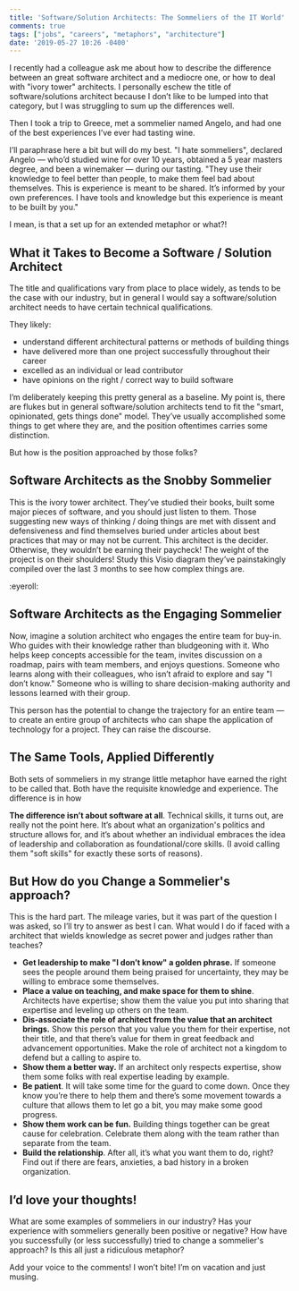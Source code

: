 ```yaml
---
title: 'Software/Solution Architects: The Sommeliers of the IT World'
comments: true
tags: ["jobs", "careers", "metaphors", "architecture"]
date: '2019-05-27 10:26 -0400'
---
```


I recently had a colleague ask me about how to describe the difference between an great software architect and a mediocre one, or how to deal with "ivory tower" architects. I personally eschew the title of software/solutions architect because I don’t like to be lumped into that category, but I was struggling to sum up the differences well. 

Then I took a trip to Greece, met a sommelier named Angelo, and had one of the best experiences I’ve ever had tasting wine.

I’ll paraphrase here a bit but will do my best. "I hate sommeliers", declared Angelo — who’d studied wine for over 10 years, obtained a 5 year masters degree, and been a winemaker — during our tasting. "They use their knowledge to feel better than people, to make them feel bad about themselves. This is experience is meant to be shared. It’s informed by your own preferences. I have tools and knowledge but this experience is meant to be built by you."

I mean, is that a set up for an extended metaphor or what?!

## What it Takes to Become a Software / Solution Architect

The title and qualifications vary from place to place widely, as tends to be the case with our industry, but in general I would say a software/solution architect needs to have certain technical qualifications.

They likely:

* understand different architectural patterns or methods of building things
* have delivered more than one project successfully throughout their career
* excelled as an individual or lead contributor
* have opinions on the right / correct way to build software

I’m deliberately keeping this pretty general as a baseline. My point is, there are flukes but in general software/solution architects tend to fit the "smart, opinionated, gets things done" model. They’ve usually accomplished some things to get where they are, and the position oftentimes carries some distinction.

But how is the position approached by those folks?

## Software Architects as the Snobby Sommelier

This is the ivory tower architect. They’ve studied their books, built some major pieces of software, and you should just listen to them. Those suggesting new ways of thinking / doing things are met with dissent and defensiveness and find themselves buried under articles about best practices that may or may not be current. This architect is the decider. Otherwise, they wouldn’t be earning their paycheck! The weight of the project is on their shoulders! Study this Visio diagram they’ve painstakingly compiled over the last 3 months to see how complex things are.

:eyeroll:

## Software Architects as the Engaging Sommelier

Now, imagine a solution architect who engages the entire team for buy-in. Who guides with their knowledge rather than bludgeoning with it. Who helps keep concepts accessible for the team, invites discussion on a roadmap, pairs with team members, and enjoys questions. Someone who learns along with their colleagues, who isn’t afraid to explore and say "I don’t know." Someone who is willing to share decision-making authority and lessons learned with their group.

This person has the potential to change the trajectory for an entire team — to create an entire group of architects who can shape the application of technology for a project. They can raise the discourse.

## The Same Tools, Applied Differently

Both sets of sommeliers in my strange little metaphor have earned the right to be called that. Both have the requisite knowledge and experience. The difference is in how 

**The difference isn’t about software at all**. Technical skills, it turns out, are really not the point here. It’s about what an organization's politics and structure allows for, and it’s about whether an individual embraces the idea of leadership and collaboration as foundational/core skills. (I avoid calling them "soft skills" for exactly these sorts of reasons).

## But How do you Change a Sommelier's approach?

This is the hard part. The mileage varies, but it was part of the question I was asked, so I’ll try to answer as best I can. What would I do if faced with a architect that wields knowledge as secret power and judges rather than teaches?

* **Get leadership to make "I don’t know" a golden phrase.** If someone sees the people around them being praised for uncertainty, they may be willing to embrace some themselves.
* **Place a value on teaching, and make space for them to shine**. Architects have expertise; show them the value you put into sharing that expertise and leveling up others on the team.
* **Dis-associate the role of architect from the value that an architect brings.** Show this person that you value you them for their expertise, not their title, and that there’s value for them in great feedback and advancement opportunities. Make the role of architect not a kingdom to defend but a calling to aspire to.
* **Show them a better way.** If an architect only respects expertise, show them some folks with real expertise leading by example.
* **Be patient**. It will take some time for the guard to come down. Once they know you’re there to help them and there’s some movement towards a culture that allows them to let go a bit, you may make some good progress.
* **Show them work can be fun.** Building things together can be great cause for celebration. Celebrate them along with the team rather than separate from the team.
* **Build the relationship**. After all, it’s what you want them to do, right? Find out if there are fears, anxieties, a bad history in a broken organization. 

## I’d love your thoughts!

What are some examples of sommeliers in our industry? Has your experience with sommeliers generally been positive or negative? How have you successfully (or less successfully) tried to change a sommelier's approach? Is this all just a ridiculous metaphor? 

Add your voice to the comments! I won’t bite! I’m on vacation and just musing.
